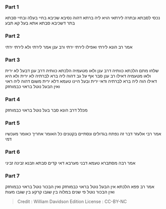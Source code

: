 
### Part 1
נכסי לסבתא ובתרה לירתאי הויא ליה ברתא דהוה נסיבא שכיבא בחיי בעלה ובחיי סבתא בתר דשכיבא סבתא אתא בעל קא תבע

### Part 2
אמר רב הונא לירתי ואפילו לירתי ירתי ורב ענן אמר לירתי ולא לירתי ירתי

### Part 3
שלחו מתם הלכתא כוותיה דרב ענן ולאו מטעמיה הלכתא כוותיה דרב ענן דבעל לא ירית ולאו מטעמיה דאילו רב ענן סבר אף על גב דהוה ליה ברא לברתיה לא ירית ולא היא דאילו הוה ליה ברא לברתיה ודאי ירית ובעל היינו טעמא דלא ירית משום דהוה ליה ראוי ואין הבעל נוטל בראוי כבמוחזק

### Part 4
מכלל דרב הונא סבר בעל נוטל בראוי כבמוחזק 

### Part 5
אמר רבי אלעזר דבר זה נפתח בגדולים ונסתיים בקטנים כל האומר אחריך כאומר מעכשיו דמי

### Part 6
אמר רבה מסתברא טעמא דבני מערבא דאי קדים סבתא וזבנא זבינה זביני

### Part 7
אמר רב פפא הלכתא אין הבעל נוטל בראוי כבמוחזק ואין הבכור נוטל בראוי כבמוחזק ואין הבכור נוטל פי שנים במלוה בין שגבו קרקע בין שגבו מעות

>Credit : William Davidson Edition
>License : CC-BY-NC